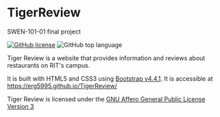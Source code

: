 # TigerReview
SWEN-101-01 final project

[![GitHub license](https://img.shields.io/github/license/erg5995/TigerReview)](https://github.com/erg5995/TigerReview/blob/master/LICENSE)
![GitHub top language](https://img.shields.io/github/languages/top/erg5995/TigerReview)


Tiger Review is a website that provides information and reviews about restaurants on RIT's campus. 

It is built with HTML5 and CSS3 using [Bootstrap v4.4.1](https://getbootstrap.com/). It is accessible at https://erg5995.github.io/TigerReview/

Tiger Review is licensed under the [GNU Affero General Public License Version 3](https://www.gnu.org/licenses/agpl-3.0.en.html)
 
